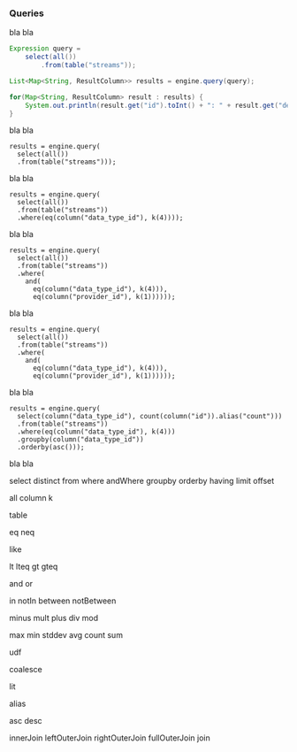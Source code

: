 ### Queries

bla bla

```java
Expression query =
	select(all())
		.from(table("streams"));

List<Map<String, ResultColumn>> results = engine.query(query);

for(Map<String, ResultColumn> result : results) {
	System.out.println(result.get("id").toInt() + ": " + result.get("description").toString());
}
```

bla bla

    results = engine.query(
      select(all())
      .from(table("streams")));

bla bla

    results = engine.query(
      select(all())
      .from(table("streams"))
      .where(eq(column("data_type_id"), k(4))));

bla bla

    results = engine.query(
      select(all())
      .from(table("streams"))
      .where(
        and(
          eq(column("data_type_id"), k(4))),
          eq(column("provider_id"), k(1))))));

bla bla

    results = engine.query(
      select(all())
      .from(table("streams"))
      .where(
        and(
          eq(column("data_type_id"), k(4))),
          eq(column("provider_id"), k(1))))));

bla bla

    results = engine.query(
      select(column("data_type_id"), count(column("id")).alias("count")))
      .from(table("streams"))
      .where(eq(column("data_type_id"), k(4)))
      .groupby(column("data_type_id"))
      .orderby(asc()));

bla bla

select
distinct
from
where
andWhere
groupby
orderby
having
limit
offset

all
column
k

table

eq
neq

like

lt
lteq
gt
gteq

and
or

in
notIn
between
notBetween

minus
mult
plus
div
mod

max
min
stddev
avg
count
sum

udf

coalesce

lit

alias

asc
desc

innerJoin
leftOuterJoin
rightOuterJoin
fullOuterJoin
join
